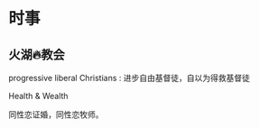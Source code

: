 # 时事

## 火湖🔥教会

 progressive liberal Christians : 进步自由基督徒，自以为得救基督徒

Health & Wealth

 同性恋证婚，同性恋牧师。

  

